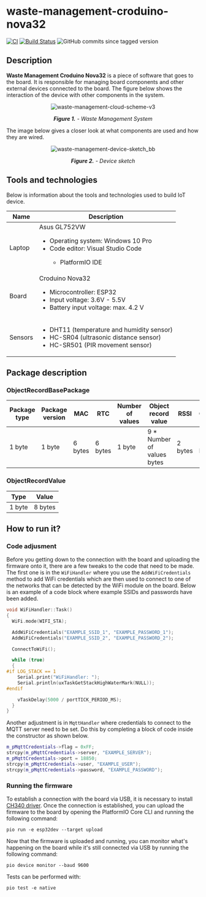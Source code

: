 # waste-management-croduino-nova32

[![CI](https://github.com/corlukantonio/waste-management-croduino-nova32/actions/workflows/ci.yml/badge.svg)](https://github.com/corlukantonio/waste-management-croduino-nova32/actions/workflows/ci.yml)
[![Build Status](https://app.travis-ci.com/corlukantonio/waste-management-croduino-nova32.svg?token=LFYd3nvNM4EhiD43TsCb&branch=main)](https://app.travis-ci.com/corlukantonio/waste-management-croduino-nova32)
![GitHub commits since tagged version](https://img.shields.io/github/commits-since/corlukantonio/waste-management-croduino-nova32/v1.0.1/main)

## Description

**Waste Management Croduino Nova32** is a piece of software that goes to the board. It is responsible for managing board components and other external devices connected to the board. The figure below shows the interaction of the device with other components in the system.

<p align="center">
  <img src="https://user-images.githubusercontent.com/32845849/184077061-e7477185-3a82-43d2-a1b5-2192cff312c1.png" alt="waste-management-cloud-scheme-v3">
</p>

<p align="center">
  <i><b>Figure 1.</b> - Waste Management System</i>
</p>

The image below gives a closer look at what components are used and how they are wired.

<p align="center">
  <img src="https://github.com/corlukantonio/waste-management-croduino-nova32/assets/32845849/90dd7b11-67d6-452e-8128-dcc7f7c74b77" alt="waste-management-device-sketch_bb">
</p>

<p align="center">
  <i><b>Figure 2.</b> - Device sketch</i>
</p>

## Tools and technologies

Below is information about the tools and technologies used to build IoT device.

<table align="center">
  <thead>
    <tr>
      <th>Name</th>
      <th>Description</th>
    </tr>
  </thead>
  <tbody>
    <tr>
      <td>Laptop</td>
      <td>
        <span>Asus GL752VW</span>
        <ul>
          <li>Operating system: Windows 10 Pro</li>
          <li>Code editor: Visual Studio Code</li>
          <ul>
            <li>PlatformIO IDE</li>
          </ul>
        </ul>
      </td>
    </tr>
    <tr>
      <td>Board</td>
      <td>
        <span>Croduino Nova32</span>
        <ul>
          <li>Microcontroller: ESP32</li>
          <li>Input voltage: 3.6V - 5.5V</li>
          <li>Battery input voltage: max. 4.2 V</li>
        </ul>
      </td>
    </tr>
    <tr>
      <td>Sensors</td>
      <td>
        <ul>
          <li>DHT11 (temperature and humidity sensor)</li>
          <li>HC-SR04 (ultrasonic distance sensor)</li>
          <li>HC-SR501 (PIR movement sensor)</li>
        </ul>
      </td>
    </tr>
  </tbody>
</table>

## Package description

### ObjectRecordBasePackage

<table align="center">
  <thead>
    <tr>
      <th>Package type</th>
      <th>Package version</th>
      <th>MAC</th>
      <th>RTC</th>
      <th>Number of values</th>
      <th>Object record value</th>
      <th>RSSI</th>
      <th>CRC</th>
    </tr>
  </thead>
  <tbody>
    <tr>
      <td>1 byte</td>
      <td>1 byte</td>
      <td>6 bytes</td>
      <td>6 bytes</td>
      <td>1 byte</td>
      <td>9 * Number of values bytes</td>
      <td>2 bytes</td>
      <td>1 byte</td>
    </tr>
  </tbody>
</table>

### ObjectRecordValue

<table align="center">
  <thead>
    <tr>
      <th>Type</th>
      <th>Value</th>
    </tr>
  </thead>
  <tbody>
    <tr>
      <td>1 byte</td>
      <td>8 bytes</td>
    </tr>
  </tbody>
</table>

## How to run it?

### Code adjusment

Before you getting down to the connection with the board and uploading the firmware onto it, there are a few tweaks to the code that need to be made. The first one is in the `WiFiHandler` where you use the `AddWiFiCredentials` method to add WiFi credentials which are then used to connect to one of the networks that can be detected by the WiFi module on the board. Below is an example of a code block where example SSIDs and passwords have been added.

```cpp
void WiFiHandler::Task()
{
  WiFi.mode(WIFI_STA);

  AddWiFiCredentials("EXAMPLE_SSID_1", "EXAMPLE_PASSWORD_1");
  AddWiFiCredentials("EXAMPLE_SSID_2", "EXAMPLE_PASSWORD_2");

  ConnectToWiFi();

  while (true)
  {
#if LOG_STACK == 1
    Serial.print("WiFiHandler: ");
    Serial.println(uxTaskGetStackHighWaterMark(NULL));
#endif

    vTaskDelay(5000 / portTICK_PERIOD_MS);
  }
}
```

Another adjustment is in `MqttHandler` where credentials to connect to the MQTT server need to be set. Do this by completing a block of code inside the constructor as shown below.

```cpp
m_pMqttCredentials->flag = 0xFF;
strcpy(m_pMqttCredentials->server, "EXAMPLE_SERVER");
m_pMqttCredentials->port = 18850;
strcpy(m_pMqttCredentials->user, "EXAMPLE_USER");
strcpy(m_pMqttCredentials->password, "EXAMPLE_PASSWORD");
```

### Running the firmware

To establish a connection with the board via USB, it is necessary to install [CH340 driver](https://sparks.gogo.co.nz/ch340.html). Once the connection is established, you can upload the firmware to the board by opening the PlatformIO Core CLI and running the following command:

```
pio run -e esp32dev --target upload
```

Now that the firmware is uploaded and running, you can monitor what's happening on the board while it's still connected via USB by running the following command:

```
pio device monitor --baud 9600
```

Tests can be performed with:

```
pio test -e native
```
